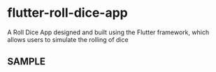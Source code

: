 # flutter-roll-dice-app
A Roll Dice App  designed and built using the Flutter framework, which allows users to simulate the rolling of dice


## SAMPLE 
